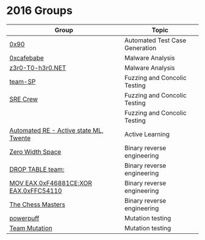 # 2016 Groups

| Group                                       | Topic                            | 
| ------------------------------------------- | -------------------------------- |
| [0x90][team-0x90]                           | Automated Test Case Generation   |
| [0xcafebabe][team-0xcafebabe]               | Malware Analysis                 |
| [z3r0-T0-h3r0.NET][team-zerotohero]         | Malware Analysis                 |
| [team-SP][team-sp]                          | Fuzzing and Concolic Testing     |
| [SRE Crew][team-sre-crew]                   | Fuzzing and Concolic Testing     |
| [<team>][team-1]                            | Fuzzing and Concolic Testing     |
| [Automated RE - Active state ML, Twente][team-active-learning]                     | Active Learning      |
| [Zero Width Space][team-zero-width-space]   | Binary reverse engineering       |
| [DROP TABLE team;][team-drop-table-team]    | Binary reverse engineering       |
| [MOV EAX,0xF46881CE;XOR EAX,0xFFC54110][team-badc0de]    | Binary reverse engineering       |
| [The Chess Masters][team-chess-masters]     | Binary reverse engineering       |
| [powerpuff][team-powerpuff]                 | Mutation testing                 |
| [Team Mutation][team-mutation]              | Mutation testing                 |


[team-0x90]: https://github.com/TUDelft-CS4110/2016-0x90
[team-0xcafebabe]: https://github.com/TUDelft-CS4110/2016-0xcafebabe
[team-zerotohero]: https://github.com/TUDelft-CS4110/2016-z3r0-t0-h3r0-net
[team-sp]: https://github.com/TUDelft-CS4110/2016-team-sp
[team-sre-crew]: https://github.com/TUDelft-CS4110/2016-sre-crew
[team-1]: https://github.com/TUDelft-CS4110/2016-team-1
[team-active-learning]: https://github.com/TUDelft-CS4110/2016-automated-re-active-state-ml-twente
[team-zero-width-space]: https://github.com/TUDelft-CS4110/2016-team
[team-drop-table-team]: https://github.com/TUDelft-CS4110/2016-drop-table-team
[team-chess-masters]: https://github.com/TUDelft-CS4110/2016-the-chess-masters
[team-badc0de]: https://github.com/TUDelft-CS4110/2016-mov-eax-0xf46881ce-xor-eax-0xffc54110
[team-powerpuff]: https://github.com/TUDelft-CS4110/2016-powerpuff
[team-mutation]: https://github.com/TUDelft-CS4110/2016-team-mutation
